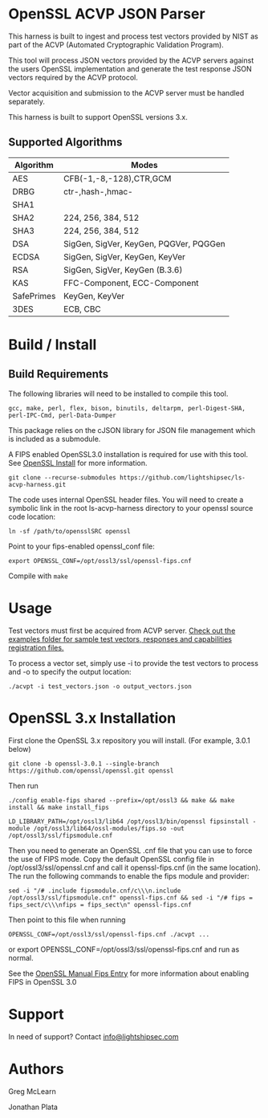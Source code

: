 # OpenSSL ACVP JSON Parser

This harness is built to ingest and process test vectors provided by NIST as part of the ACVP (Automated Cryptographic Validation Program). 

This tool will process JSON vectors provided by the ACVP servers against the users OpenSSL implementation and generate the test response JSON vectors required by the ACVP protocol.

Vector acquisition and submission to the ACVP server must be handled separately.

This harness is built to support OpenSSL versions 3.x.  

## Supported Algorithms 

| Algorithm | Modes |
|---------|---------|
| AES | CFB(-1,-8,-128),CTR,GCM|
| DRBG| ctr-,hash-,hmac-|
| SHA1| |
| SHA2 | 224, 256, 384, 512 |
| SHA3 | 224, 256, 384, 512 |
| DSA | SigGen, SigVer, KeyGen, PQGVer, PQGGen|
| ECDSA| SigGen, SigVer, KeyGen, KeyVer|
| RSA| SigGen, SigVer, KeyGen (B.3.6)|
| KAS | FFC-Component, ECC-Component|
| SafePrimes| KeyGen, KeyVer|
| 3DES| ECB, CBC|

# Build / Install

## Build Requirements

The following libraries will need to be installed to compile this tool.
```
gcc, make, perl, flex, bison, binutils, deltarpm, perl-Digest-SHA, perl-IPC-Cmd, perl-Data-Dumper
```
This package relies on the cJSON library for JSON file management which is included as a submodule.

A FIPS enabled OpenSSL3.0 installation is required for use with this tool.  See [OpenSSL Install](https://github.com/lightshipsec/ls-acvp-harness/blob/main/README.md#openssl-3x-installation) for more information.
```
git clone --recurse-submodules https://github.com/lightshipsec/ls-acvp-harness.git 
```
The code uses internal OpenSSL header files.  You will need to create a symbolic link in the root ls-acvp-harness directory to your openssl source code location:
```
ln -sf /path/to/opensslSRC openssl
```
Point to your fips-enabled openssl_conf file: 
```
export OPENSSL_CONF=/opt/ossl3/ssl/openssl-fips.cnf
```
Compile with `make`

# Usage

Test vectors must first be acquired from ACVP server.
[Check out the examples folder for sample test vectors, responses and capabilities registration files.](examples/)

To process a vector set, simply use -i to provide the test vectors to process and -o to specify the output location:

```./acvpt -i test_vectors.json -o output_vectors.json```

# OpenSSL 3.x Installation

First clone the OpenSSL 3.x repository you will install.  (For example, 3.0.1 below)

`git clone -b openssl-3.0.1 --single-branch https://github.com/openssl/openssl.git openssl`

Then run

```
./config enable-fips shared --prefix=/opt/ossl3 && make && make install && make install_fips

LD_LIBRARY_PATH=/opt/ossl3/lib64 /opt/ossl3/bin/openssl fipsinstall -module /opt/ossl3/lib64/ossl-modules/fips.so -out /opt/ossl3/ssl/fipsmodule.cnf
```

Then you need to generate an OpenSSL .cnf file that you can use to force the use of FIPS mode. Copy the default OpenSSL config file in /opt/ossl3/ssl/openssl.cnf and call it openssl-fips.cnf (in the same location).  The run the following commands to enable the fips module and provider:

```
sed -i "/# .include fipsmodule.cnf/c\\\n.include /opt/ossl3/ssl/fipsmodule.cnf" openssl-fips.cnf && sed -i "/# fips = fips_sect/c\\\nfips = fips_sect\n" openssl-fips.cnf
```

Then point to this file when running 

```
OPENSSL_CONF=/opt/ossl3/ssl/openssl-fips.cnf ./acvpt ...
```

or export OPENSSL_CONF=/opt/ossl3/ssl/openssl-fips.cnf and run as normal.

See the [OpenSSL Manual Fips Entry](https://www.openssl.org/docs/man3.0/man7/fips_module.html) for more information about enabling FIPS in OpenSSL 3.0

# Support

In need of support?  Contact info@lightshipsec.com

# Authors
Greg McLearn 

Jonathan Plata 

